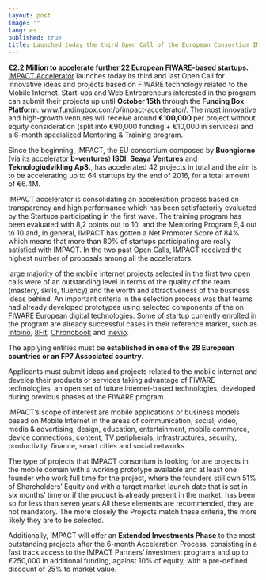 ```yaml
---
layout: post
image: ""
lang: es
published: true
title: Launched today the third Open Call of the European Consortium IMPACT
---
```



**€2.2 Million to accelerate further 22 European FIWARE-based startups.** [IMPACT Accelerator](www.impact-accelerator.com) launches today its third and last Open Call for innovative ideas and projects based on FIWARE technology related to the Mobile Internet. Start-ups and Web Entrepreneurs interested in the program can submit their projects up until **October 15th** through the **Funding Box Platform**: www.fundingbox.com/p/impact-accelerator/. The most innovative and high-growth ventures will receive around **€100,000** per project without equity consideration (split into €90,000 funding + €10,000 in services) and a 6-month specialized Mentoring & Training program. <br>

Since the beginning, IMPACT, the EU consortium composed by **Buongiorno** (via its accelerator **b-ventures**) **ISDI**, **Seaya Ventures** and **Teknologiudvikling ApS.**, has accelerated 42 projects in total and the aim is to be accelerating up to 64 startups by the end of 2016, for a total amount of €6.4M. <br>

IMPACT accelerator is consolidating an acceleration process based on transparency and high performance which has been satisfactorily evaluated by the Startups participating in the first wave. The training program has been evaluated with 8,2 points out to 10, and the Mentoring Program 9,4 out to 10 and, in general, IMPACT has gotten a Net Promoter Score of 84% which means that more than 80% of startups  participating are really satisfied with IMPACT. In the two past Open Calls, IMPACT received the highest number of proposals among all the accelerators.

large majority of the mobile internet projects selected in the first two open calls were of an outstanding level in terms of the quality of the team (mastery, skills, fluency) and the worth and attractiveness of the business ideas behind. An important criteria in the selection process was that teams had already developed prototypes using selected components of the on FIWARE European digital technologies. 
Some of startup currently enrolled in the program are already successful cases in their reference market, such as [Intoino](www.intoino.com), [8Fit](www.8fit.com), [Chronobook](www.chronobook.com) and [Inevio](www.inevio.com).

The applying entities must be **established in one of the 28 European countries or an FP7 Associated country**.

Applicants must submit ideas and projects related to the mobile internet and develop their products or services taking advantage of FIWARE technologies, an open set of future internet-based technologies, developed during previous phases of the FIWARE program. 

IMPACT’s scope of interest are mobile applications or business models based on Mobile Internet in the areas of communication, social, video, media & advertising, design, education, entertainment, mobile commerce, device connections, content, TV peripherals, infrastructures, security, productivity, finance, smart cities and social networks. 

The type of projects that IMPACT consortium is looking for are projects in the mobile domain with a working prototype available and at least one founder who work full time for the project, where the founders still own 51% of Shareholders’ Equity and with a target market launch date that is set in six months’ time or if the product is already present in the market, has been so for less than seven years.All these elements are recommended, they are not mandatory. The more closely the Projects match these criteria, the more likely they are to be selected.

Additionally, IMPACT will offer an **Extended Investments Phase** to the most outstanding projects after the 6-month Acceleration Process, consisting in a fast track access to the IMPACT Partners’ 
investment programs and up to €250,000 in additional funding, against 10% of equity, with a pre-defined discount of 25% to market value.
